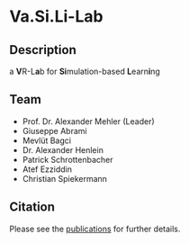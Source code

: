 # Va.Si.Li-Lab

## Description
a **V**R-L**a**b for **Si**mulation-based **L**earn**i**ng


## Team
* Prof. Dr. Alexander Mehler (Leader)
* Giuseppe Abrami
* Mevlüt Bagci
* Dr. Alexander Henlein
* Patrick Schrottenbacher
* Atef Ezziddin
* Christian Spiekermann

## Citation
Please see the [publications](publications.md) for further details.

